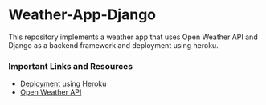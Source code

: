 # Weather-App-Django
This repository implements a weather app that uses Open Weather API and Django as a backend framework and deployment using heroku.

<h3>Important Links and Resources</h3>
<ul>
<li><a href="https://devcenter.heroku.com/articles/getting-started-with-python">Deployment using Heroku</a></li>
<li><a href="https://openweathermap.org/api">Open Weather API</a></li>
</ul>
